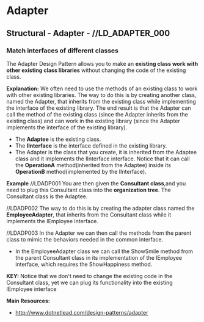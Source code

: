 # Adapter
## Structural - Adapter - //LD_ADAPTER_000
### Match interfaces of different classes
	
The Adapter Design Pattern allows you to make an **existing class work with other existing class libraries** without changing the code of the existing class. 

**Explanation:**
We often need to use the methods of an existing class to work with other existing libraries. The way to do this is by creating another class, named the Adapter, that inherits from the existing class while implementing the interface of the existing library. The end result is that the Adapter can call the method of the existing class (since the Adapter inherits from the existing class) and can work in the existing library (since the Adapter implements the interface of the existing library).

- The **Adaptee** is the existing class.
- The **IInterface** is the interface defined in the existing library.     
- The Adapter is the class that you create, it is inherited from the Adaptee class and it implements the IInterface interface. Notice that it can call the **OperationA** method(inherited from the Adaptee) inside its **OperationB** method(implemented by the IInterface).

**Example**
//LDADP001
You are then given the **Consultant class**,and you need to plug this Consultant class into the **organization tree**. The Consultant class is the Adaptee.

//LDADP002
The way to do this is by creating the adapter class named the **EmployeeAdapter**, that inherits from the Consultant class while it implements the IEmployee interface.

//LDADP003
In the Adapter we can then call the methods from the parent class to mimic the behaviors needed in the common interface. 
- In the EmployeeAdapter class we can call the ShowSmile method from the parent Consultant class in its implementation of the IEmployee interface, which requires the ShowHappiness method.

**KEY:**
Notice that we don't need to change the existing code in the Consultant class, yet we can plug its functionality into the existing IEmployee interface


**Main Resources:**
- http://www.dotnetlead.com/design-patterns/adapter















